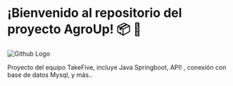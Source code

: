 # ¡Bienvenido al repositorio del proyecto AgroUp! :package: :tractor:
![Github Logo](https://user-images.githubusercontent.com/103545257/206016487-e2020fa4-892d-466b-a696-a8df4fd7f5f7.png)



Proyecto del equipo TakeFive, incluye Java Springboot, API!
, conexión con base de datos Mysql, y más..
